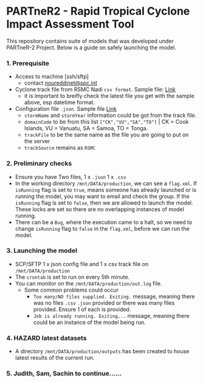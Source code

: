 # PARTneR2 - Rapid Tropical Cyclone Impact Assessment Tool
This repository contains suite of models that was developed under PARTneR-2 Project. Below is a guide on safely launching the model.

### 1. Prerequisite
- Access to machine [ssh/sftp]
  - contact noureddinet@spc.int
- Cyclone track file from RSMC Nadi `csv format`. Sample file: [Link](https://github.com/anujdivesh/PARTneR-2-Suite/blob/main/20231023T030000Z_Official_Forecast_Track_2324_01F_Lola.csv)
  - it is important to breifly check the latest file you get with the sample above, esp datetime format.
- Configuration file `.json`. Sample file [Link](https://github.com/anujdivesh/PARTneR-2-Suite/blob/main/01_test_config.json)
  - `stormName` and `stormYear` information could be got from the track file.
  - `domainCode` to be from this list `["CK","VU","SA","TO"]` | CK = Cook Islands, VU = Vanuatu, SA = Samoa, TO = Tonga.
  - `trackFile` to be the same name as the file you are going to put on the server
  - `trackSource` remains as `RSMC`

### 2. Preliminary checks
- Ensure you have Two files, 1 x `.json` 1 x `.csv`
- In the working directory `/mnt/DATA/production`, we can see a `flag.xml`. If `isRunning` flag is set to `true`, means someone has already launched or is running the model, you may want to email and check the group. If the `isRunning` flag is set to `false`, then we are allowed to launch the model. These locks are set so there are no overlapping instances of model running.
- There can be a `Bug`, where the execution came to a halt, so we need to change `isRunning` flag to `false` in the `flag.xml`, before we can run the model.

### 3. Launching the model
- SCP/SFTP 1 x json config file and 1 x csv track file on `/mnt/DATA/production`
- The `crontab` is set to run on every 5th minute.
- You can monitor on the `/mnt/DATA/production/out.log` file.
  - Some common problems could occur
    - `Too many/NO files supplied. Exiting.` message, meaning there was no files `.csv` `.json` provided or there was many files provided. Ensure 1 of each is provided.
    - `Job is already running. Exiting...` message, meaning there could be an instance of the model being run.

### 4. HAZARD latest datasets
- A directory `/mnt/DATA/production/outputs` has been created to house latest results of the current run.

### 5. Judith, Sam, Sachin to continue......
